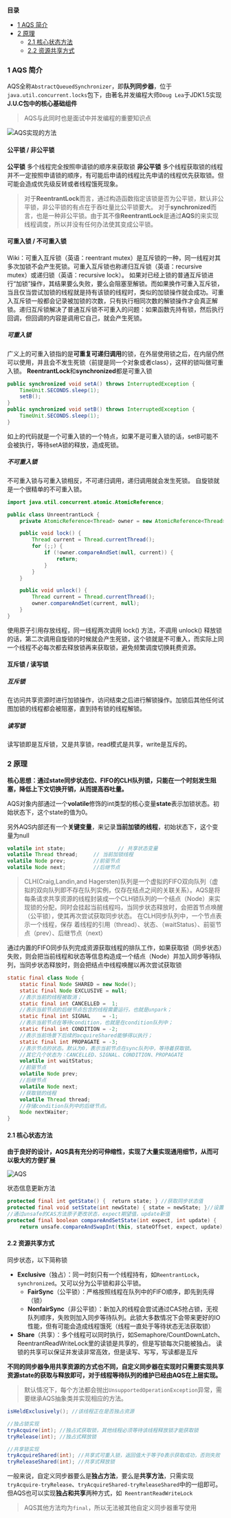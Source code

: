 **目录**
- [1 AQS 简介](#1-AQS-简介)
- [2 原理](#2-原理)
    - [2.1 核心状态方法](#2.1-核心状态方法)
    - [2.2 资源共享方式](#2.2-资源共享方式)

### 1 AQS 简介
AQS全称`AbstractQueuedSynchronizer`，即**队列同步器**，位于`java.util.concurrent.locks`包下，由著名并发编程大师`Doug Lea`于JDK1.5实现**J.U.C包中的核心基础组件**
>AQS与此同时也是面试中并发编程的重要知识点

![AQS实现的方法](https://user-gold-cdn.xitu.io/2018/12/27/167eb5eb024d9bcd?w=655&h=371&f=png&s=90429)

#### 公平锁 / 非公平锁
**公平锁** 多个线程完全按照申请锁的顺序来获取锁
**非公平锁** 多个线程获取锁的线程并不一定按照申请锁的顺序，有可能后申请的线程比先申请的线程优先获取锁。但可能会造成优先级反转或者线程饿死现象。

> 对于**ReentrantLock**而言，通过构造函数指定该锁是否为公平锁，默认非公平锁，非公平锁的有点在于吞吐量比公平锁要大。
> 对于**synchronized**而言，也是一种非公平锁。由于其不像**ReentrantLock**是通过**AQS**的来实现线程调度，所以并没有任何办法使其变成公平锁。

#### 可重入锁 / 不可重入锁
Wiki：可重入互斥锁（英语：reentrant mutex）是互斥锁的一种，同一线程对其多次加锁不会产生死锁。可重入互斥锁也称递归互斥锁（英语：recursive mutex）或递归锁（英语：recursive lock）。
如果对已经上锁的普通互斥锁进行“加锁”操作，其结果要么失败，要么会阻塞至解锁。而如果换作可重入互斥锁，当且仅当尝试加锁的线程就是持有该锁的线程时，类似的加锁操作就会成功。可重入互斥锁一般都会记录被加锁的次数，只有执行相同次数的解锁操作才会真正解锁。递归互斥锁解决了普通互斥锁不可重入的问题：如果函数先持有锁，然后执行回调，但回调的内容是调用它自己，就会产生死锁。
##### 可重入锁
广义上的可重入锁指的是**可重复可递归调用**的锁，在外层使用锁之后，在内层仍然可以使用，并且会不发生死锁（前提是同一个对象或者class），这样的锁叫做可重入锁。
**ReentrantLock**和**synchronized**都是可重入锁
```java
public synchronized void setA() throws InterruptedException {
    TimeUnit.SECONDS.sleep(1);
    setB();
}
public synchronized void setB() throws InterruptedException {
    TimeUnit.SECONDS.sleep(1);
}
```
如上的代码就是一个可重入锁的一个特点，如果不是可重入锁的话，setB可能不会被执行，等待setA锁的释放，造成死锁。
##### 不可重入锁
不可重入锁与可重入锁相反，不可递归调用，递归调用就会发生死锁。
自旋锁就是一个很精单的不可重入锁。
```java
import java.util.concurrent.atomic.AtomicReference;

public class UnreentrantLock {
    private AtomicReference<Thread> owner = new AtomicReference<Thread>();

    public void lock() {
        Thread current = Thread.currentThread();
        for (;;) {
            if (!owner.compareAndSet(null, current)) {
                return;
            }
        }
    }

    public void unlock() {
        Thread current = Thread.currentThread();
        owner.compareAndSet(current, null);
    }
}
```
使用原子引用存放线程，同一线程两次调用 lock() 方法，不调用 unlock() 释放锁的话，第二次调用自旋锁的时候就会产生死锁，这个锁就是不可重入，而实际上同一个线程不必每次都去释放锁再来获取锁，避免频繁调度切换耗费资源。

#### 互斥锁 / 读写锁
##### 互斥锁
在访问共享资源时进行加锁操作，访问结束之后进行解锁操作。加锁后其他任何试图加锁的线程都会被阻塞，直到持有锁的线程解锁。

##### 读写锁
读写锁即是互斥锁，又是共享锁，read模式是共享，write是互斥的。

### 2 原理
**核心思想：通过state同步状态位、FIFO的CLH队列锁，只能在一个时刻发生阻塞，降低上下文切换开销，从而提高吞吐量。**

AQS对象内部通过一个**volatile**修饰的int类型的核心变量**state**表示加锁状态。初始状态下，这个state的值为0。

另外AQS内部还有一个**关键变量**，来记录**当前加锁的线程**，初始状态下，这个变量为null

```java
volatile int state;                 // 共享状态变量
volatile Thread thread;     // 当前加锁线程
volatile Node prev;         //前驱节点
volatile Node next;         //后继节点
```

> CLH(Craig,Landin,and Hagersten)队列是一个虚拟的FIFO双向队列（虚拟的双向队列即不存在队列实例，仅存在结点之间的关联关系）。AQS是将每条请求共享资源的线程封装成一个CLH锁队列的一个结点（Node）来实现锁的分配，同时会挂起当前线程吗，当同步状态释放时，会把首节点唤醒（公平锁），使其再次尝试获取同步状态。
> 在CLH同步队列中，一个节点表示一个线程，保存 着线程的引用（thread）、状态、（waitStatus）、前驱节点（prev）、后继节点（next）

通过内置的FIFO同步队列完成资源获取线程的排队工作，如果获取锁（同步状态）失败，则会把当前线程和状态等信息构造成一个结点（Node）并加入同步等待队列，当同步状态释放时，则会把结点中线程唤醒以再次尝试获取锁

```java
static final class Node {
    static final Node SHARED = new Node();
    static final Node EXCLUSIVE = null;
    //表示当前的线程被取消；
    static final int CANCELLED =  1;
    //表示当前节点的后继节点包含的线程需要运行，也就是unpark；
    static final int SIGNAL    = -1;
    //表示当前节点在等待condition，也就是在condition队列中；
    static final int CONDITION = -2;
    //表示当前场景下后续的acquireShared能够得以执行；
    static final int PROPAGATE = -3;
    //表示节点的状态。默认为0，表示当前节点在sync队列中，等待着获取锁。
    //其它几个状态为：CANCELLED、SIGNAL、CONDITION、PROPAGATE
    volatile int waitStatus;
    //前驱节点
    volatile Node prev;
    //后继节点
    volatile Node next;
    //获取锁的线程
    volatile Thread thread;
    //存储condition队列中的后继节点。
    Node nextWaiter;
}
```

#### 2.1 核心状态方法

**由于良好的设计，AQS具有充分的可伸缩性，实现了大量实现通用细节，从而可以极大的方便扩展**

![AQS](https://user-gold-cdn.xitu.io/2018/12/29/167f7e584754b919?w=875&h=894&f=png&s=90391)

状态信息更新方法
```java
protected final int getState() {  return state; } //获取同步状态值
protected final void setState(int newState) { state = newState; }//设置同步状态
//通过unsafe的CAS方法原子更改状态，expect期望值，update新值
protected final boolean compareAndSetState(int expect, int update) {
    return unsafe.compareAndSwapInt(this, stateOffset, expect, update); }
```

#### 2.2 资源共享方式
同步状态，以下简称锁
- **Exclusive**（独占）：同一时刻只有一个线程持有，如`ReentrantLock`，`synchronized`。又可以分为公平锁和非公平锁。
    - **FairSync**（公平锁）：严格按照线程在队列中的FIFO顺序，即先到先得（锁）
    - **NonfairSync**（非公平锁）：新加入的线程会尝试通过CAS抢占锁，无视队列顺序，失败则加入同步等待队列。此锁大多数情况下会带来更好的IO性能，但有可能会造成线程饿死（线程一直处于等待状态无法获取锁）
- **Share**（共享）：多个线程可以同时执行，如Semaphore/CountDownLatch、ReentrantReadWriteLock里的读锁是共享的，但是写锁每次只能被独占。
读锁的共享可以保证并发读非常高效，但是读写、写写，写读都是互斥

**不同的同步器争用共享资源的方式也不同，自定义同步器在实现时只需要实现共享资源state的获取与释放即可，对于线程等待队列的维护已经由AQS在上层实现。**

>默认情况下，每个方法都会抛出`UnsupportedOperationException`异常，需要继承AQS抽象类并实现相应的方法。

```java
isHeldExclusively(); //该线程正在是否独占资源
```

```java
//独占锁实现
tryAcquire(int); //独占式获取锁，其他线程必须等待该线程释放锁才能获取锁
tryRelease(int); //独占式释放锁
```

```java
//共享锁实现
tryAcquireShared(int); //共享式可重入锁，返回值大于等于0表示获取成功，否则失败
tryReleaseShared(int); //共享式释放锁
```
一般来说，自定义同步器要么是**独占方法**，要么是**共享方法**，只需实现`tryAcquire-tryRelease`、`tryAcquireShared-tryReleaseShared`中的一组即可。但AQS也可以实现**独占和共享**两种方式，如`
ReentrantReadWriteLock`

>AQS其他方法均为`final`，所以无法被其他自定义同步器重写使用
